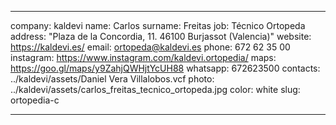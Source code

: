 ---

company: kaldevi
name: Carlos
surname: Freitas
job: Técnico Ortopeda
address: "Plaza de la Concordia, 11. 46100 Burjassot (Valencia)"
website: https://kaldevi.es/
email: ortopeda@kaldevi.es
phone: 672 62 35 00
instagram: https://www.instagram.com/kaldevi.ortopedia/
maps: https://goo.gl/maps/y9ZahjQWHjtYcUH88
whatsapp: 672623500
contacts: ../kaldevi/assets/Daniel Vera Villalobos.vcf
photo: ../kaldevi/assets/carlos_freitas_tecnico_ortopeda.jpg
color: white
slug: ortopedia-c

---